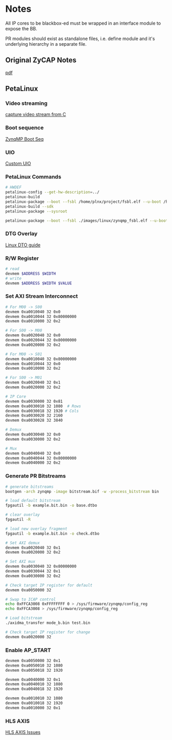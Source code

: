 # Notes

All IP cores to be blackbox-ed must be wrapped in an interface module to expose the BB.

PR modules should exist as standalone files, i.e. define module and it's underlying hierarchy in a separate file.

## Original ZyCAP Notes

[pdf](../zycap_ug.pdf)

## PetaLinux

### Video streaming

[capture video stream from C](https://gist.github.com/mike168m/6dd4eb42b2ec906e064d)

### Boot sequence

[ZynqMP Boot Seq](http://lucaceresoli.net/wp-content/uploads/zynqmp-linux.pdf
)

### UIO

[Custom UIO](https://forums.xilinx.com/t5/Embedded-Linux/Custom-Hardware-with-UIO/td-p/804303
)

### PetaLinux Commands

```bash
# HWDEF
petalinux-config --get-hw-description=../
petalinux-build
petalinux-package --boot --fsbl /home/plnx/project/fsbl.elf --u-boot /home/plnx/project/u-boot.elf --pmufw /home/plnx/project/pmufw.elf --atf /home/plnx/project/bl31.elf --fpga --force
petalinux-build --sdk
petalinux-package --sysroot
```

```bash
petalinux-package --boot --fsbl ./images/linux/zynqmp_fsbl.elf --u-boot ./images/linux/u-boot.elf --pmufw ../pmufw.elf --atf ./images/linux/bl31.elf --fpga --force
```

### DTG Overlay

[Linux DTO guide](https://joshis1.github.io/embedded_linux/2020/04/01/Linux-Device-tree-overlay.html
)
### R/W Register

```bash
# read
devmem $ADDRESS $WIDTH
# write
devmem $ADDRESS $WIDTH $VALUE
```

### Set AXI Stream Interconnect

```bash
# For M00 -> S00
devmem 0xa0010040 32 0x0 
devmem 0xa0010044 32 0x80000000
devmem 0xa0010000 32 0x2 

# For S00 -> M00
devmem 0xa0020040 32 0x0 
devmem 0xa0020044 32 0x80000000
devmem 0xa0020000 32 0x2 

# For M00 -> S01
devmem 0xa0010040 32 0x80000000
devmem 0xa0010044 32 0x0 
devmem 0xa0010000 32 0x2 

# For S00 -> M01
devmem 0xa0020040 32 0x1 
devmem 0xa0020000 32 0x2 

# IP Core
devmem 0xa0030000 32 0x81
devmem 0xa0030010 32 1080  # Rows
devmem 0xa0030018 32 1920 # Cols
devmem 0xa0030020 32 2160
devmem 0xa0030028 32 3840

# Demux
devmem 0xa0030040 32 0x0
devmem 0xa0030000 32 0x2

# Mux
devmem 0xa0040040 32 0x0
devmem 0xa0040044 32 0x80000000
devmem 0xa0040000 32 0x2

```
### Generate PR Bitstreams

```bash
# generate bitstreams
bootgen -arch zynqmp -image bitstream.bif -w -process_bitstream bin
```

```bash
# load default bitstream
fpgautil -b example.bit.bin -o base.dtbo

# clear overlay
fpgautil -R

# load new overlay fragment
fpgautil -b example.bit.bin -o check.dtbo

# Set AXI demux
devmem 0xa0020040 32 0x1
devmem 0xa0020000 32 0x2

# Set AXI mux
devmem 0xa0030040 32 0x80000000
devmem 0xa0030044 32 0x1
devmem 0xa0030000 32 0x2

# Check target IP register for default
devmem 0xa0050000 32

# Swap to ICAP control
echo 0xFFCA3008 0xFFFFFFFF 0 > /sys/firmware/zynqmp/config_reg
echo 0xFFCA3008 > /sys/firmware/zynqmp/config_reg

# Load bitstream
./axidma_transfer mode_b.bin test.bin

# Check target IP register for change
devmem 0xa0020000 32
```



### Enable AP_START

```bash
devmem 0xa0050000 32 0x1
devmem 0xa0050010 32 1080
devmem 0xa0050018 32 1920

devmem 0xa0040000 32 0x1
devmem 0xa0040010 32 1080
devmem 0xa0040018 32 1920
```

```bash
devmem 0xa0010010 32 1080
devmem 0xa0010018 32 1920
devmem 0xa0010000 32 0x1
```

### HLS AXIS

[HLS AXIS Issues](https://forums.xilinx.com/t5/High-Level-Synthesis-HLS/Vitis-Vision-cores-AXI4-Stream-buggy/m-p/1168941)